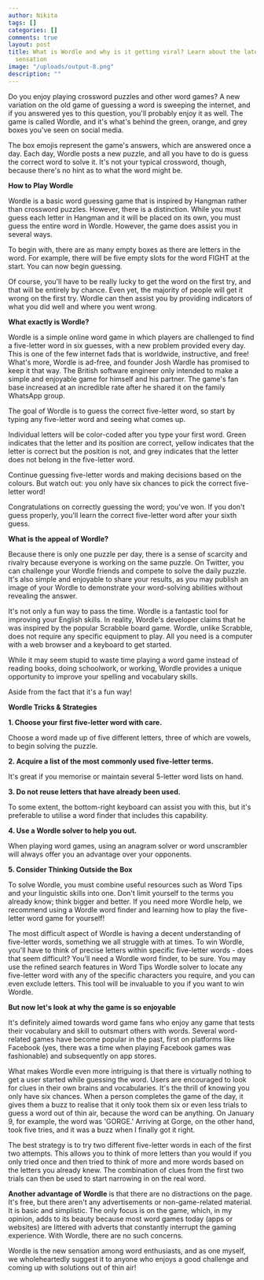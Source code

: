```yaml
---
author: Nikita
tags: []
categories: []
comments: true
layout: post
title: What is Wordle and why is it getting viral? Learn about the latest word game
  sensation
image: "/uploads/output-8.png"
description: ""
---
```


Do you enjoy playing crossword puzzles and other word games? A new variation on the old game of guessing a word is sweeping the internet, and if you answered yes to this question, you'll probably enjoy it as well. The game is called Wordle, and it's what's behind the green, orange, and grey boxes you've seen on social media.

The box emojis represent the game's answers, which are answered once a day. Each day, Wordle posts a new puzzle, and all you have to do is guess the correct word to solve it. It's not your typical crossword, though, because there's no hint as to what the word might be.

**How to Play Wordle**

Wordle is a basic word guessing game that is inspired by Hangman rather than crossword puzzles. However, there is a distinction. While you must guess each letter in Hangman and it will be placed on its own, you must guess the entire word in Wordle. However, the game does assist you in several ways.

To begin with, there are as many empty boxes as there are letters in the word. For example, there will be five empty slots for the word FIGHT at the start. You can now begin guessing.

Of course, you'll have to be really lucky to get the word on the first try, and that will be entirely by chance. Even yet, the majority of people will get it wrong on the first try. Wordle can then assist you by providing indicators of what you did well and where you went wrong.

**What exactly is Wordle?**

Wordle is a simple online word game in which players are challenged to find a five-letter word in six guesses, with a new problem provided every day. This is one of the few internet fads that is worldwide, instructive, and free! What's more, Wordle is ad-free, and founder Josh Wardle has promised to keep it that way. The British software engineer only intended to make a simple and enjoyable game for himself and his partner. The game's fan base increased at an incredible rate after he shared it on the family WhatsApp group.

The goal of Wordle is to guess the correct five-letter word, so start by typing any five-letter word and seeing what comes up.

Individual letters will be color-coded after you type your first word. Green indicates that the letter and its position are correct, yellow indicates that the letter is correct but the position is not, and grey indicates that the letter does not belong in the five-letter word.

Continue guessing five-letter words and making decisions based on the colours. But watch out: you only have six chances to pick the correct five-letter word!

Congratulations on correctly guessing the word; you've won. If you don't guess properly, you'll learn the correct five-letter word after your sixth guess.

**What is the appeal of Wordle?**

Because there is only one puzzle per day, there is a sense of scarcity and rivalry because everyone is working on the same puzzle. On Twitter, you can challenge your Wordle friends and compete to solve the daily puzzle. It's also simple and enjoyable to share your results, as you may publish an image of your Wordle to demonstrate your word-solving abilities without revealing the answer.

It's not only a fun way to pass the time. Wordle is a fantastic tool for improving your English skills. In reality, Wordle's developer claims that he was inspired by the popular Scrabble board game. Wordle, unlike Scrabble, does not require any specific equipment to play. All you need is a computer with a web browser and a keyboard to get started.

While it may seem stupid to waste time playing a word game instead of reading books, doing schoolwork, or working, Wordle provides a unique opportunity to improve your spelling and vocabulary skills.

Aside from the fact that it's a fun way!

**Wordle Tricks & Strategies**

**1. Choose your first five-letter word with care.**

Choose a word made up of five different letters, three of which are vowels, to begin solving the puzzle.

**2. Acquire a list of the most commonly used five-letter terms.**

It's great if you memorise or maintain several 5-letter word lists on hand.

**3. Do not reuse letters that have already been used.**

To some extent, the bottom-right keyboard can assist you with this, but it's preferable to utilise a word finder that includes this capability.

**4. Use a Wordle solver to help you out.**

When playing word games, using an anagram solver or word unscrambler will always offer you an advantage over your opponents.

**5. Consider Thinking Outside the Box**

To solve Wordle, you must combine useful resources such as Word Tips and your linguistic skills into one. Don't limit yourself to the terms you already know; think bigger and better. If you need more Wordle help, we recommend using a Wordle word finder and learning how to play the five-letter word game for yourself!

The most difficult aspect of Wordle is having a decent understanding of five-letter words, something we all struggle with at times. To win Wordle, you'll have to think of precise letters within specific five-letter words - does that seem difficult? You'll need a Wordle word finder, to be sure. You may use the refined search features in Word Tips Wordle solver to locate any five-letter word with any of the specific characters you require, and you can even exclude letters. This tool will be invaluable to you if you want to win Wordle.

**But now let's look at why the game is so enjoyable**

It's definitely aimed towards word game fans who enjoy any game that tests their vocabulary and skill to outsmart others with words. Several word-related games have become popular in the past, first on platforms like Facebook (yes, there was a time when playing Facebook games was fashionable) and subsequently on app stores.

What makes Wordle even more intriguing is that there is virtually nothing to get a user started while guessing the word. Users are encouraged to look for clues in their own brains and vocabularies. It's the thrill of knowing you only have six chances. When a person completes the game of the day, it gives them a buzz to realise that it only took them six or even less trials to guess a word out of thin air, because the word can be anything. On January 9, for example, the word was 'GORGE.' Arriving at Gorge, on the other hand, took five tries, and it was a buzz when I finally got it right.

The best strategy is to try two different five-letter words in each of the first two attempts. This allows you to think of more letters than you would if you only tried once and then tried to think of more and more words based on the letters you already knew. The combination of clues from the first two trials can then be used to start narrowing in on the real word.

**Another advantage of Wordle** is that there are no distractions on the page. It's free, but there aren't any advertisements or non-game-related material. It is basic and simplistic. The only focus is on the game, which, in my opinion, adds to its beauty because most word games today (apps or websites) are littered with adverts that constantly interrupt the gaming experience. With Wordle, there are no such concerns.

Wordle is the new sensation among word enthusiasts, and as one myself, we wholeheartedly suggest it to anyone who enjoys a good challenge and coming up with solutions out of thin air!